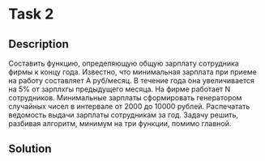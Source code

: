 # Task 2

## Description

Составить функцию, определяющую общую зарплату сотрудника фирмы к концу года. Известно, что минимальная зарплата при приеме на работу составляет А руб/месяц. В течение года она увеличивается на 5% от зарплхгы предыдущего месяца. На фирме работает N сотрудников. Минимальные зарплаты сформировать генератором случайных чисел в интервале от 2000 до 10000 рублей. Распечатать ведомость выдачи зарплаты сотрудникам за год. Задачу решить, разбивая алгоритм, минимум на три функции, помимо главной.

## Solution

```C++

```